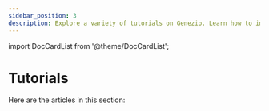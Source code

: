 ```yaml
---
sidebar_position: 3
description: Explore a variety of tutorials on Genezio. Learn how to implement and optimize your projects with our step-by-step guides
---
```


import DocCardList from '@theme/DocCardList';

# Tutorials

<head>
  <title>Tutorials | Genezio Documentation</title>
</head>
Here are the articles in this section:

<DocCardList />
